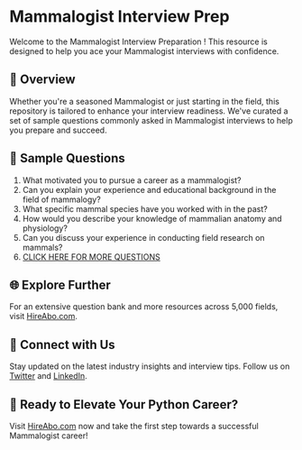 # Mammalogist Interview Prep

Welcome to the Mammalogist Interview Preparation ! This resource is designed to help you ace your Mammalogist interviews with confidence.

## 🚀 Overview

Whether you're a seasoned Mammalogist or just starting in the field, this repository is tailored to enhance your interview readiness. We've curated a set of sample questions commonly asked in Mammalogist interviews to help you prepare and succeed.

## 📝 Sample Questions

1. What motivated you to pursue a career as a mammalogist?
2. Can you explain your experience and educational background in the field of mammalogy?
3. What specific mammal species have you worked with in the past?
4. How would you describe your knowledge of mammalian anatomy and physiology?
5. Can you discuss your experience in conducting field research on mammals?
6. [CLICK HERE FOR MORE QUESTIONS](https://hireabo.com/job/5_1_28/Mammalogist)

## 🌐 Explore Further

For an extensive question bank and more resources across 5,000 fields, visit [HireAbo.com](https://www.hireabo.com).

## 📱 Connect with Us

Stay updated on the latest industry insights and interview tips. Follow us on [Twitter](https://twitter.com/hireabo) and [LinkedIn](https://www.linkedin.com/in/hire-abo-3609972a8/).

## 🚀 Ready to Elevate Your Python Career?

Visit [HireAbo.com](https://www.hireabo.com) now and take the first step towards a successful Mammalogist career!
